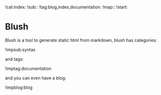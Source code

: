 !cat:index:
!sub::
!tag:blog,index,documentation:
!map::
!start:
# Blush
Blush is a tool to generate static html from markdown,
blush has categories:

!impsub:syntax

and tags:

!imptag:documentation

and you can even have a blog:

!impblog:blog
